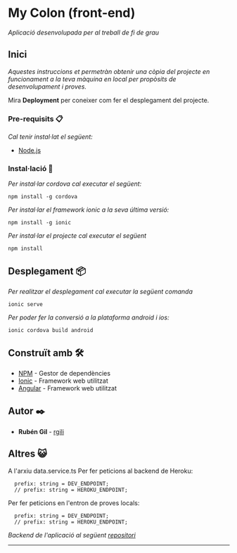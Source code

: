 # My Colon (front-end)

_Aplicació desenvolupada per al treball de fi de grau_

## Inici

_Aquestes instruccions et permetràn obtenir una còpia del projecte en funcionament a la teva màquina en local per propòsits de desenvolupament i proves._

Mira **Deployment** per coneixer com fer el desplegament del projecte.

### Pre-requisits 📋

_Cal tenir instal·lat el següent:_

* [Node.js](https://nodejs.org/es/)

### Instal·lació 🔧
_Per instal·lar cordova cal executar el següent:_
```
npm install -g cordova
```
_Per instal·lar el framework ionic a la seva última versió:_
```
npm install -g ionic
```

_Per instal·lar el projecte cal executar el següent_

```
npm install
```

## Desplegament 📦

_Per realitzar el desplegament cal executar la següent comanda_
```
ionic serve
```
_Per poder fer la conversió a la plataforma android i ios:_
```
ionic cordova build android
```

## Construït amb 🛠️

* [NPM](https://www.npmjs.com/) - Gestor de dependències
* [Ionic](https://ionicframework.com/) - Framework web utilitzat
* [Angular](https://angular.io/) - Framework web utilitzat

## Autor ✒️

* **Rubén Gil** - [rgili](https://github.com/rgili)

## Altres  😺 
A l'arxiu data.service.ts
Per fer peticions al backend de Heroku:
```
  prefix: string = DEV_ENDPOINT;
  // prefix: string = HEROKU_ENDPOINT;
```
Per fer peticions en l'entron de proves locals:
```
  prefix: string = DEV_ENDPOINT;
  // prefix: string = HEROKU_ENDPOINT;
```

_Backend de l'aplicació al següent [repositori](https://github.com/rgili/my-colon-backend)_

---
